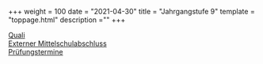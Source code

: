 +++
weight = 100
date = "2021-04-30"
title = "Jahrgangstufe 9"
template = "toppage.html"
description =""
+++

[Quali](/schullebenseiten/quali)  
[Externer Mittelschulabschluss](externer-quali-mittelschulabschluss.md)  
[Prüfungstermine](/schullebenseiten/prufungstermine/#quali)   